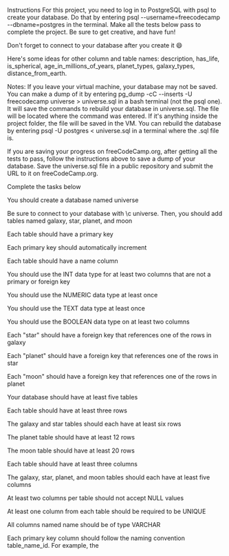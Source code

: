 Instructions
For this project, you need to log in to PostgreSQL with psql to create your database. Do that by entering psql --username=freecodecamp --dbname=postgres in the terminal. Make all the tests below pass to complete the project. Be sure to get creative, and have fun!

Don't forget to connect to your database after you create it 😄

Here's some ideas for other column and table names: description, has_life, is_spherical, age_in_millions_of_years, planet_types, galaxy_types, distance_from_earth.

Notes:
If you leave your virtual machine, your database may not be saved. You can make a dump of it by entering pg_dump -cC --inserts -U freecodecamp universe > universe.sql in a bash terminal (not the psql one). It will save the commands to rebuild your database in universe.sql. The file will be located where the command was entered. If it's anything inside the project folder, the file will be saved in the VM. You can rebuild the database by entering psql -U postgres < universe.sql in a terminal where the .sql file is.

If you are saving your progress on freeCodeCamp.org, after getting all the tests to pass, follow the instructions above to save a dump of your database. Save the universe.sql file in a public repository and submit the URL to it on freeCodeCamp.org.

Complete the tasks below

You should create a database named universe

Be sure to connect to your database with \c universe. Then, you should add tables named galaxy, star, planet, and moon

Each table should have a primary key

Each primary key should automatically increment

Each table should have a name column

You should use the INT data type for at least two columns that are not a primary or foreign key

You should use the NUMERIC data type at least once

You should use the TEXT data type at least once

You should use the BOOLEAN data type on at least two columns

Each "star" should have a foreign key that references one of the rows in galaxy

Each "planet" should have a foreign key that references one of the rows in star

Each "moon" should have a foreign key that references one of the rows in planet

Your database should have at least five tables

Each table should have at least three rows

The galaxy and star tables should each have at least six rows

The planet table should have at least 12 rows

The moon table should have at least 20 rows

Each table should have at least three columns

The galaxy, star, planet, and moon tables should each have at least five columns

At least two columns per table should not accept NULL values

At least one column from each table should be required to be UNIQUE

All columns named name should be of type VARCHAR

Each primary key column should follow the naming convention table_name_id. For example, the 

